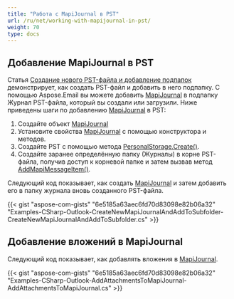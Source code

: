 ```yaml
---
title: "Работа с MapiJournal в PST"
url: /ru/net/working-with-mapijournal-in-pst/
weight: 70
type: docs
---
```



## **Добавление MapiJournal в PST**

Статья [Создание нового PST-файла и добавление подпапок](https://docs.aspose.com/email/ru/net/create-new-pst-add-sub-folders-and-messages/#creating-a-new-pst-file-and-add-subfolders) демонстрирует, как создать PST-файл и добавить в него подпапку. С помощью Aspose.Email вы можете добавить [MapiJournal](https://reference.aspose.com/email/net/aspose.email.mapi/mapijournal/) в подпапку Журнал PST-файла, который вы создали или загрузили. Ниже приведены шаги по добавлению [MapiJournal](https://reference.aspose.com/email/net/aspose.email.mapi/mapijournal/) в PST:

1. Создайте объект [MapiJournal](https://reference.aspose.com/email/net/aspose.email.mapi/mapijournal/)
2. Установите свойства [MapiJournal](https://reference.aspose.com/email/net/aspose.email.mapi/mapijournal/) с помощью конструктора и методов.
3. Создайте PST с помощью метода [PersonalStorage.Create()](https://reference.aspose.com/email/net/aspose.email.storage.pst/personalstorage/create/#create/).
4. Создайте заранее определённую папку (Журналы) в корне PST-файла, получив доступ к корневой папке и затем вызвав метод [AddMapiMessageItem()](https://reference.aspose.com/email/net/aspose.email.storage.pst/folderinfo/addmapimessageitem/#addmapimessageitem).

Следующий код показывает, как создать [MapiJournal](https://reference.aspose.com/email/net/aspose.email.mapi/mapijournal/) и затем добавить его в папку журнала вновь созданного PST-файла.

{{< gist "aspose-com-gists" "6e5185a63aec6fd70d83098e82b06a32" "Examples-CSharp-Outlook-CreateNewMapiJournalAndAddToSubfolder-CreateNewMapiJournalAndAddToSubfolder.cs" >}}

## **Добавление вложений в MapiJournal**

Следующий код показывает, как добавлять вложения в [MapiJournal](https://reference.aspose.com/email/net/aspose.email.mapi/mapijournal/).

{{< gist "aspose-com-gists" "6e5185a63aec6fd70d83098e82b06a32" "Examples-CSharp-Outlook-AddAttachmentsToMapiJournal-AddAttachmentsToMapiJournal.cs" >}}